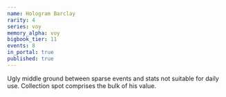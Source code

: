 ```yaml
---
name: Hologram Barclay
rarity: 4
series: voy
memory_alpha: voy
bigbook_tier: 11
events: 8
in_portal: true
published: true
---
```


Ugly middle ground between sparse events and stats not suitable for daily use. Collection spot comprises the bulk of his value.
